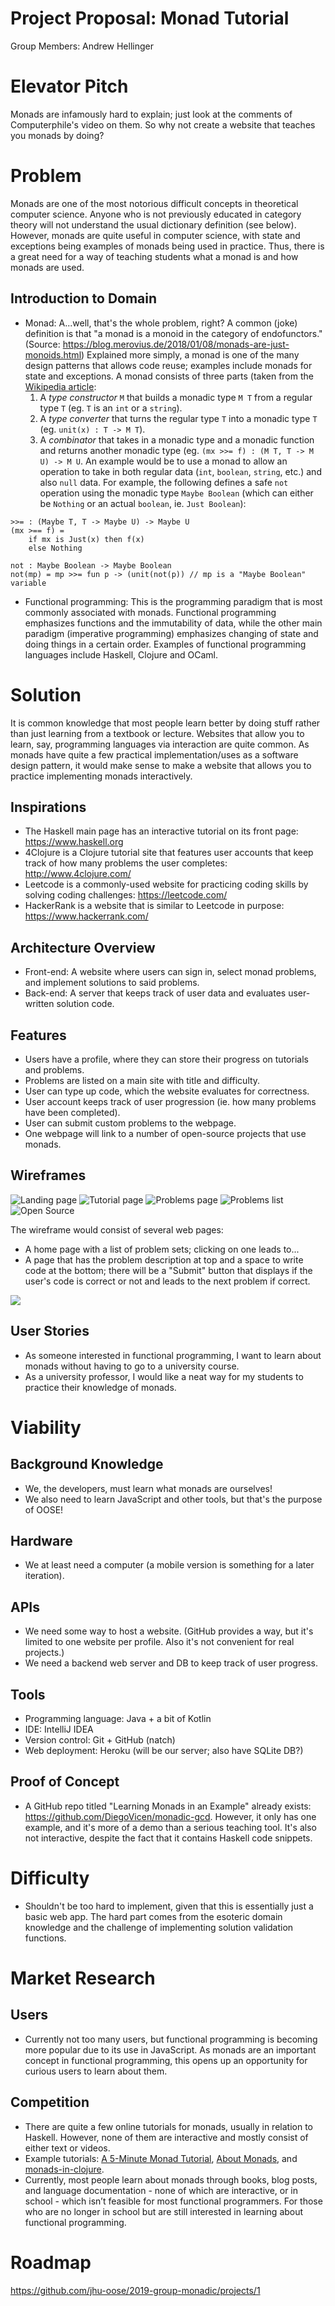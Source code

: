 # Project Proposal: Monad Tutorial
Group Members:
Andrew Hellinger

# Elevator Pitch

Monads are infamously hard to explain; just look at the comments of Computerphile's video on them. So why not create a website that teaches you monads by doing?

# Problem

Monads are one of the most notorious difficult concepts in theoretical computer science. Anyone who is not previously educated in category theory will not understand the usual dictionary definition (see below). However, monads are quite useful in computer science, with state and exceptions being examples of monads being used in practice. Thus, there is a great need for a way of teaching students what a monad is and how monads are used.

## Introduction to Domain

- Monad: A...well, that's the whole problem, right? A common (joke) definition is that "a monad is a monoid in the category of endofunctors." (Source: https://blog.merovius.de/2018/01/08/monads-are-just-monoids.html)
Explained more simply, a monad is one of the many design patterns that allows code reuse; examples include monads for state and exceptions. A monad consists of three parts (taken from the [Wikipedia article](https://en.wikipedia.org/wiki/Monad_(functional_programming)):
    1. A _type constructor_ `M` that builds a monadic type `M T` from a regular type `T` (eg. `T` is an `int` or a `string`).
    2. A _type converter_ that turns the regular type `T` into a monadic type `T` (eg. `unit(x) : T -> M T`).
    3. A _combinator_ that takes in  a monadic type and a monadic function and returns another monadic type (eg. `(mx >>= f) : (M T, T -> M U) -> M U`.
An example would be to use a monad to allow an operation to take in both regular data (`int`, `boolean`, `string`, etc.) and also `null` data. For example, the following defines a safe `not` operation using the monadic type `Maybe Boolean` (which can either be `Nothing` or an actual `boolean`, ie. `Just Boolean`):
```
>>= : (Maybe T, T -> Maybe U) -> Maybe U
(mx >== f) =
    if mx is Just(x) then f(x)
    else Nothing

not : Maybe Boolean -> Maybe Boolean
not(mp) = mp >>= fun p -> (unit(not(p)) // mp is a "Maybe Boolean" variable
```

- Functional programming: This is the programming paradigm that is most commonly associated with monads. Functional programming emphasizes functions and the immutability of data, while the other main paradigm (imperative programming) emphasizes changing of state and doing things in a certain order. Examples of functional programming languages include Haskell, Clojure and OCaml.

# Solution

It is common knowledge that most people learn better by doing stuff rather than
just learning from a textbook or lecture. Websites that allow you to learn, say, programming languages via interaction are quite common. As monads have quite a few practical implementation/uses as a software design pattern, it would make sense to make a website that allows you to practice implementing monads interactively.

## Inspirations

- The Haskell main page has an interactive tutorial on its front page:
https://www.haskell.org
- 4Clojure is a Clojure tutorial site that features user accounts that keep track of how many problems the user completes:
http://www.4clojure.com/
- Leetcode is a commonly-used website for practicing coding skills by solving coding challenges:
https://leetcode.com/
- HackerRank is a website that is similar to Leetcode in purpose:
https://www.hackerrank.com/

## Architecture Overview

- Front-end: A website where users can sign in, select monad problems, and implement solutions to said problems.
- Back-end: A server that keeps track of user data and evaluates user-written solution code.

## Features

- Users have a profile, where they can store their progress on tutorials and problems.
- Problems are listed on a main site with title and difficulty.
- User can type up code, which the website evaluates for correctness.
- User account keeps track of user progression (ie. how many problems have been completed).
- User can submit custom problems to the webpage.
- One webpage will link to a number of open-source projects that use monads.

## Wireframes

![Landing page](https://lh3.googleusercontent.com/KCyogUEw2ZKSvJAUBdnxW7vChcTR0vRSOKaphBes8at2mwhWHG726t1e8CESLBTUnWKiyk008IOCJBnX0MKFCnR8xHST77gF0_9kIwEa_Ekn6H1VlgCDWugZW_Q1JztHa7tuuw0FpbeSTthmZwNZv2Vpn6PQLDvidI8NO_C3yCUYpjxegT_76gppaoMboZvLUkngy5_pBTMsvTT-kdOSpJ1k9EugdsS_DF5M6xoJULPxFkCFj8NzkGkOCIxq4ohfjlmzm_3vobRX_xHre8PXVkfGexQmHpHZukSW1brVV7CMgQRLDYEBQr1PLDwoQxFtnilU58jdX6WdnaJeCbm3newR1eYjvMi9b44MBZJLLMj-danXXq_-kDOT2NGHueytSwdo2qFWUitfjWdDyvxeXYTaVzafkEjUp-vv2qRgXlRjdS0AU06vG3XIJAYQHpUWg0sSSmWkRHWG3Gh66CnfZu97gcnzjtaCdg9Hi8LiKZ4uNBintWsKo-3bRV-JL_XQT9ebyiJh4WWWnp3NfCjIeM5BbYrYRdSp9XHCJkFM5ANsTXAv-SEDx68-cEXqKK4ccBOPKB1-Ua4kEVdu9rX2CNQKytB0wJpLy5UhdXmfOdchcf7S7vlA3TaMdfDrLAijENMxODUYgq1aYp4LmTumHJSsl8YNrdplq0noly4lxNKASfr6FPdl1Fg=w1080-h810-no)
![Tutorial page](https://lh3.googleusercontent.com/PPguzAXRwVoGdujYUjl879yBQpF427iMO57hp_B-VRkVZqiIyqF6mqmvcs_05snHGTj-sQV5nyA-r8-8Aeggif53gqob8NLafdEVgCYp9-bAYbuNuye6ODONcbPzdwlcp0r_uKs1ACrDyLMQfGL7IvKPMOJYtCjG9txPOfHIeT_80CAN6wkYxwWvIwHd35Hwa8ByCxnhXxszNxqcHoG_O3UCqNaUPQTn1ph542-_8D4LF-N3ZC0N89_Bwn6EtP7Y3AD95W5Te4UG9FdsZ-ORgbl5MN3zCiBori-7lsyaiaETCvrL7thuj1W0HHufz8Sc1UD2EZEVcdyGKSKcQeR-SvqUEucUHG-pmOs7iWnyc2nRzLRGnST7-s6u5vkt-aw1k1xA46_tKh6583JynOajHPM2-t94M8VjEvP2EZeb1xbwkwYHm3nIKfQqgDpc9H499tGmOASMRVwaSnRVQNQjpj1fXsXLpHc7gwg2GVb5Yu0owtlLJyqSqh-GhHrzAWlrcyQoXYxK1O3-FsSDuwfcpze2RRUo-v9T7qzZMl0B1XIwiZZLe2PLpzwAyAh01i2X_980JzX9LYbIbYGWcQNoZLhFthHS31MGITqvKfmrBlEvpCpSFPtL9EbAwqeOUlhRSQscqAG3Q8NAnZ1GBLJVkVC4MjfWCTTMTSWZXeoOeu5SL1AvHpKWqxs=w628-h837-no)
![Problems page](https://lh3.googleusercontent.com/EKd18eH3aTVI_1H9_DgtN7mxK1tPwUfFXYdunLyxI5Ki4NVqoSWNXGqUEnMdFtwqZing9PIZHmrbfcpVF2IU8zN4-BKke9CrA7ptxidIKPXsWncS7h_-O-6VIXk0bv26O2UZUPHGQ0PvwLlzzloRNz9L47yb4qNMbTHJ6d90NhPgyrZv6FoR_KZchbf7eoLHaqeUoXzI-C61Ar6SRVzfzFKX1Pdqk05LvCmpbh3hAE8ZVCkHojoBS39kXlL8YoqelW1sPFNWq0O9f1SPwdZRj4wJ7Sti_GpekTm5LHbpGVD_sT5SAsNfNuo3JOjAIJH4KP7H8TdGHPSn6_Qp0iYxCwQZXMUwT0s6LLjx7K9UpT7nYZsMqQS2ySUEf3epeKCcZC5hcpaPqg3MkStnLs0ZrpVkP5-QN2vGTm37xFv92WwKipl28aSfugynNdnmPA4H6Rg9A9YvT7IIxgbtDSDZQz9Sdyw1LYXZUHQ2aC5vYR5GXtvYlK-TFYbwnVgZeZvun86dtHt_H8zF810d9dgRBJ5rFfHfAE7-e7iMUbK4RQcvg2s5-DARqv61exXKIErTEmntMI0wDIophsM0QE3rq84W_Yk594v3Z1GIT6fS_UsdPXnzpJnT-5cDH8QfdwABOnLwfAu76FamkdgnwsOatMuy3gzes9lTpePvblwmBu9hjrvRd9e7tGU=w956-h837-no)
![Problems list](https://lh3.googleusercontent.com/35PQnaCIFOXcA5Z1yjLM-ndRX0aP61r6mp2qSjSBS-S6RL4jPPhBDS2JuC_OOlSnKQuE1KkxqRF9oZEESHJ5v7dEwbSUuZwaRxRyOWSZPKQYEOZS81XC16h7PNVt2XULvWzdxirkEQxzO4lb7B4WVyPhG4f94iUFYqweo2ZWTgwqYgP7RePYdaYKYq88ff5Mfj3igZGYaz-GvFG6Ml0shFG0Okkwqsap1z7ujqKOg1o02rSm3B98AqlT7T882WvVGsjoGsG1o3yUKiXfhVoOoxF8zMzIJJGDvRu_hJgvfxcPQAvj75iFZsGb6IC7wKAjnvIDGzDeTdADTMaTvmSgHM7upiGgpX88BVANhjCRqt6Q7ImyLM-4828ugdQAJ0_G0kEbaE8XjtBDS6dkJorgfK5p2vl-Ejqq9y_FtCYtQVc7D2vaGS4qM4g7pAK2nygLsPoD4UP4Ne4SRofSwysoLBHGuhHxTh-VCz2N2kmkKg70_Moa-dgPCxFuWn69gboOUZQbQ6NHsQVDQh8lwsAwizYCNXowcwQ4XA9rs7JlJFqJiuYSCmVddJ19VI2mALEzAHxAReku4sCbQY7mflqqFNL3HyJfneq73J7iO_cK3dJujO6szk6Y8tlP7rk40m1GIYld6BP6rX3L15ix8oTMHBArtKaTJ-VAnLWeLqjXMamSa2crILqDJWs=w1080-h810-no)
![Open Source](https://lh3.googleusercontent.com/RMtR6LorB6zw_agQxzMR3g3R3hnYx9_Jj5UjJF5nCmvU4hUoN0hLz7k7W2rx1vhLBzbBJm6D3k2Eijjg36JKqr5o_wUKJhVLQjVrJduUxv4FZHUlbIFypnVNhia7fsoCBvZ8RiGeoDai_V_7EwW-NqL_iJwtBCtqz6cI2u10QXcaJE8gKuqjyrRLigATNerksSwowMHhwO0rlxfE0U4UNA4Zj1oUKW_8K5NSAnRRnS2SlrIgVL1igtn_41Iu0ZB-BMswoI7ZKipP1M3dIo9QDmPMgC50u2BuclaIosL8esLq_mRDRK2zJLgneMiS5PwkfKDGLVewj5ZBqt_LsBS6Boo1g4ZU6OVZf20FAzwuZ1VANT5-37jTriId5GrMypbktOuqunMCl7kJKN9n4NKAbQcYxGeh-wBlSaLi8t9dt5eULKH9RY3A09lO2wBqtV4laEsj0Go3lMvnEQKvNo4u9YjQXlXFEdvuMOczodjLAU38n2uvcF2DeweileJkqkd0ZmVnWR3gJQjr_HXIo7rnrL7A2XbAJNIdAgokTGdCPKubLaG0-ZqBAI-U3StnwV0QoTsTjD7AF7PmPDPk50i0lpJyXCh6ceiQRRKd0zgcw5H_64uyXooactJAWhIS8n91Aqa485fEsjtaF5e4ejVhEpmHmnyTbvjtFslxVo_aAAHa5B3KdW8fyKI=w628-h837-no)


The wireframe would consist of several web pages:
- A home page with a list of problem sets; clicking on one leads to...
- A page that has the problem description at top and a space to write code at the bottom; there will be a "Submit" button that displays if the user's code is correct or not and leads to the next problem if correct.

![](<!-- TODO -->)

## User Stories
- As someone interested in functional programming, I want to learn about monads without having to go to a university course.
- As a university professor, I would like a neat way for my students to practice their knowledge of monads.

# Viability

## Background Knowledge

- We, the developers, must learn what monads are ourselves!
- We also need to learn JavaScript and other tools, but that's the purpose of OOSE!    

## Hardware

- We at least need a computer (a mobile version is something for a later iteration).

## APIs

- We need some way to host a website. (GitHub provides a way, but it's limited to one website per profile. Also it's not convenient for real projects.)
- We need a backend web server and DB to keep track of user progress.

## Tools

- Programming language: Java + a bit of Kotlin
- IDE: IntelliJ IDEA
- Version control: Git + GitHub (natch)
- Web deployment: Heroku (will be our server; also have SQLite DB?)

## Proof of Concept

- A GitHub repo titled "Learning Monads in an Example" already exists: https://github.com/DiegoVicen/monadic-gcd. However, it only has one example, and it's more of a demo than a serious teaching tool. It's also not interactive, despite the fact that it contains Haskell code snippets.

# Difficulty

- Shouldn't be too hard to implement, given that this is essentially just a basic web app. The hard part comes from the esoteric domain knowledge and the challenge of implementing solution validation functions.

# Market Research

## Users

- Currently not too many users, but functional programming is becoming more popular due to its use in JavaScript. As monads are an important concept in functional programming, this opens up an opportunity for curious users to learn about them.

## Competition

- There are quite a few online tutorials for monads, usually in relation to Haskell. However, none of them are interactive and mostly consist of either text or videos.
- Example tutorials: [A 5-Minute Monad Tutorial](http://www.cs.cornell.edu/~akhirsch/monads.html), [About Monads](https://www.haskell.org/tutorial/monads.html), and [monads-in-clojure](https://github.com/khinsen/monads-in-clojure).
- Currently, most people learn about monads through books, blog posts, and language documentation - none of which are interactive, or in school - which isn’t feasible for most functional programmers. For those who are no longer in school but are still interested in learning about functional programming.

# Roadmap

https://github.com/jhu-oose/2019-group-monadic/projects/1
